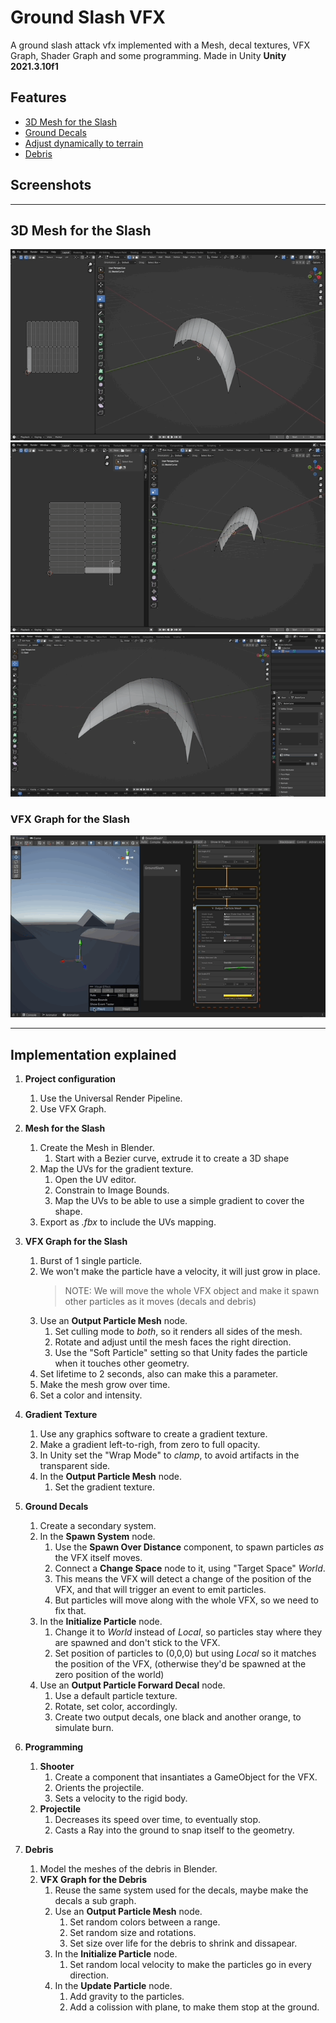 # Ground Slash VFX
A ground slash attack vfx implemented with a Mesh, decal textures, VFX Graph, Shader Graph and some programming. Made in Unity **Unity 2021.3.10f1**

## Features

- [3D Mesh for the Slash](#mesh-for-the-slash)
- [Ground Decals](#ground-decals)
- [Adjust dynamically to terrain](#adjust-dynamically-to-terrain)
- [Debris](#debris)

## Screenshots


---

## 3D Mesh for the Slash

![Model the slash](./docs/1-model-uv-map.gif)
![UV Maps](./docs/2-uv-maps.gif)
![Finished model](./docs/3-slash-model.gif)

### VFX Graph for the Slash
![Finished model](./docs/4-mesh-output.gif)

---

## Implementation explained

1. **Project configuration**

   1. Use the Universal Render Pipeline.
   1. Use VFX Graph.

1. **Mesh for the Slash**
   1. Create the Mesh in Blender.
        1. Start with a Bezier curve, extrude it to create a 3D shape
   1. Map the UVs for the gradient texture.
        1. Open the UV editor.
        1. Constrain to Image Bounds.
        1. Map the UVs to be able to use a simple gradient to cover the shape.
   1. Export as _.fbx_ to include the UVs mapping.

1. **VFX Graph for the Slash**
   1. Burst of 1 single particle.
   1. We won't make the particle have a velocity, it will just grow in place.
        > NOTE: We will move the whole VFX object and make it spawn other particles as it moves (decals and debris)
   1. Use an **Output Particle Mesh** node.
        1. Set culling mode to _both_, so it renders all sides of the mesh.
        1. Rotate and adjust until the mesh faces the right direction.
        1. Use the "Soft Particle" setting so that Unity fades the particle when it touches other geometry.
   1. Set lifetime to 2 seconds, also can make this a parameter.
   1. Make the mesh grow over time.
   1. Set a color and intensity.

1. **Gradient Texture**
   1. Use any graphics software to create a gradient texture.
   1. Make a gradient left-to-righ, from zero to full opacity.
   1. In Unity set the "Wrap Mode" to _clamp_, to avoid artifacts in the transparent side.
   1. In the **Output Particle Mesh** node.
        1. Set the gradient texture.

1. **Ground Decals**
   1. Create a secondary system.
   1. In the **Spawn System** node.
        1. Use the **Spawn Over Distance** component, to spawn particles _as_ the VFX itself moves.
        1. Connect a **Change Space** node to it, using "Target Space" _World_.
        1. This means the VFX will detect a change of the position of the VFX, and that will trigger an event to emit particles.
        1. But particles will move along with the whole VFX, so we need to fix that.
   1. In the **Initialize Particle** node.
        1. Change it to _World_ instead of _Local_, so particles stay where they are spawned and don't stick to the VFX.
        1. Set position of particles to (0,0,0) but using _Local_ so it matches the position of the VFX, (otherwise they'd be spawned at the zero position of the world)
   1. Use an **Output Particle Forward Decal** node.
        1. Use a default particle texture.
        1. Rotate, set color, accordingly.
        1. Create two output decals, one black and another orange, to simulate burn.

1. **Programming**
    1. **Shooter**
        1. Create a component that insantiates a GameObject for the VFX.
        1. Orients the projectile.
        1. Sets a velocity to the rigid body.
    1. **Projectile**
        1. Decreases its speed over time, to eventually stop.
        1. Casts a Ray into the ground to snap itself to the geometry.

1. **Debris**
    1. Model the meshes of the debris in Blender.
    1. **VFX Graph for the Debris**
        1. Reuse the same system used for the decals, maybe make the decals a sub graph.
        1. Use an **Output Particle Mesh** node.
            1. Set random colors between a range.
            1. Set random size and rotations.
            1. Set size over life for the debris to shrink and dissapear.
        1. In the **Initialize Particle** node.
            1. Set random local velocity to make the particles go in every direction.
        1. In the **Update Particle** node.
            1. Add gravity to the particles.
            1. Add a colission with plane, to make them stop at the ground.
